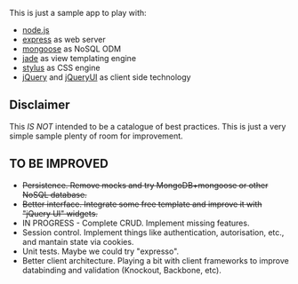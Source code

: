 This is just a sample app to play with:

* [node.js](http://nodejs.org)
* [express](http://expressjs.com/) as web server
* [mongoose](http://mongoosejs.com/) as NoSQL ODM
* [jade](http://jade-lang.com/) as view templating engine
* [stylus](http://learnboost.github.com/stylus/) as CSS engine
* [jQuery](http://jquery.org) and [jQueryUI](http://jqueryui.com/home) as client side technology

Disclaimer
----------

This *IS NOT* intended to be a catalogue of best practices. This is just
a very simple sample plenty of room for improvement. 


TO BE IMPROVED
--------------
* ~~Persistence. Remove mocks and try MongoDB+mongoose or other NoSQL database.~~
* ~~Better interface. Integrate some free template and improve it with "jQuery UI" widgets.~~
* IN PROGRESS - Complete CRUD. Implement missing features.
* Session control. Implement things like authentication, autorisation, etc., and mantain state via cookies.
* Unit tests. Maybe we could try "expresso".
* Better client architecture. Playing a bit with client frameworks to improve databinding and validation (Knockout, Backbone, etc).
